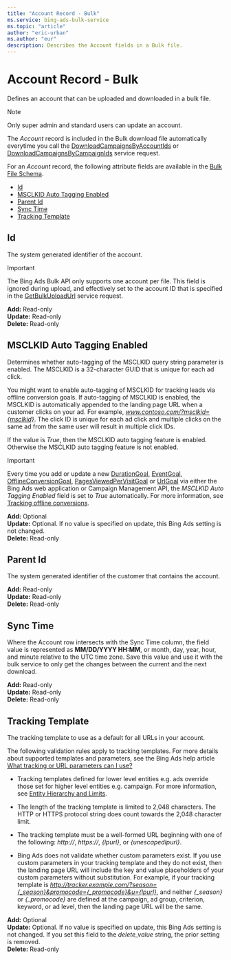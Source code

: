 ```yaml
---
title: "Account Record - Bulk"
ms.service: bing-ads-bulk-service
ms.topic: "article"
author: "eric-urban"
ms.author: "eur"
description: Describes the Account fields in a Bulk file.
---
```

# Account Record - Bulk
Defines an account that can be uploaded and downloaded in a bulk file.   

> [!NOTE]
> Only super admin and standard users can update an account.

The *Account* record is included in the Bulk download file automatically everytime you call the [DownloadCampaignsByAccountIds](downloadcampaignsbyaccountids.md) or [DownloadCampaignsByCampaignIds](downloadcampaignsbycampaignids.md) service request. 

For an *Account* record, the following attribute fields are available in the [Bulk File Schema](bulk-file-schema.md). 

- [Id](#id)
- [MSCLKID Auto Tagging Enabled](#msclkidautotaggingenabled)
- [Parent Id](#parentid)
- [Sync Time](#synctime)
- [Tracking Template](#trackingtemplate)

## <a name="id"></a>Id
The system generated identifier of the account.

> [!IMPORTANT]
> The Bing Ads Bulk API only supports one account per file. This field is ignored during upload, and effectively set to the account ID that is specified in the [GetBulkUploadUrl](../bulk-service/getbulkuploadurl.md) service request.

**Add:** Read-only  
**Update:** Read-only  
**Delete:** Read-only  

## <a name="msclkidautotaggingenabled"></a>MSCLKID Auto Tagging Enabled
Determines whether auto-tagging of the MSCLKID query string parameter is enabled. The MSCLKID is a 32-character GUID that is unique for each ad click.

You might want to enable auto-tagging of MSCLKID for tracking leads via offline conversion goals. If auto-tagging of MSCLKID is enabled, the MSCLKID is automatically appended to the landing page URL when a customer clicks on your ad. For example, *www.contoso.com/?msclkid={msclkid}*. The click ID is unique for each ad click and multiple clicks on the same ad from the same user will result in multiple click IDs.

If the value is *True*, then the MSCLKID auto tagging feature is enabled. Otherwise the MSCLKID auto tagging feature is not enabled.

> [!IMPORTANT]
> Every time you add or update a new [DurationGoal](../campaign-management-service/durationgoal.md), [EventGoal](../campaign-management-service/eventgoal.md), [OfflineConversionGoal](../campaign-management-service/offlineconversiongoal.md), [PagesViewedPerVisitGoal](../campaign-management-service/pagesviewedpervisitgoal.md) or [UrlGoal](../campaign-management-service/urlgoal.md) via either the Bing Ads web application or Campaign Management API, the *MSCLKID Auto Tagging Enabled* field is set to *True* automatically. For more information, see [Tracking offline conversions](https://help.bingads.microsoft.com/#apex/3/en/56852/2).

**Add:** Optional  
**Update:** Optional. If no value is specified on update, this Bing Ads setting is not changed.    
**Delete:** Read-only  

## <a name="parentid"></a>Parent Id
The system generated identifier of the customer that contains the account.

**Add:** Read-only  
**Update:** Read-only  
**Delete:** Read-only  
 

## <a name="synctime"></a>Sync Time
Where the Account row intersects with the Sync Time column, the field value is represented as **MM/DD/YYYY HH:MM**, or month, day, year, hour, and minute relative to the UTC time zone. Save this value and use it with the bulk service to only get the changes between the current and the next download.

**Add:** Read-only  
**Update:** Read-only  
**Delete:** Read-only  


## <a name="trackingtemplate"></a>Tracking Template
The tracking template to use as a default for all URLs in your account.

The following validation rules apply to tracking templates. For more details about supported templates and parameters, see the Bing Ads help article [What tracking or URL parameters can I use?](https://help.bingads.microsoft.com/#apex/3/en/56799/2)

- Tracking templates defined for lower level entities e.g. ads override those set for higher level entities e.g. campaign. For more information, see [Entity Hierarchy and Limits](../guides/entity-hierarchy-limits.md).

- The length of the tracking template is limited to 2,048 characters. The HTTP or HTTPS protocol string does count towards the 2,048 character limit.

- The tracking template must be a well-formed URL beginning with one of the following: *http://*, *https://*, *{lpurl}*, or *{unescapedlpurl}*. 

- Bing Ads does not validate whether custom parameters exist. If you use custom parameters in your tracking template and they do not exist, then the landing page URL will include the key and value placeholders of your custom parameters without substitution. For example, if your tracking template is *http://tracker.example.com/?season={_season}&promocode={_promocode}&u={lpurl}*, and neither *{_season}* or *{_promocode}* are defined at the campaign, ad group, criterion, keyword, or ad level, then the landing page URL will be the same.

**Add:** Optional  
**Update:** Optional. If no value is specified on update, this Bing Ads setting is not changed. If you set this field to the *delete_value* string, the prior setting is removed.  
**Delete:** Read-only  



